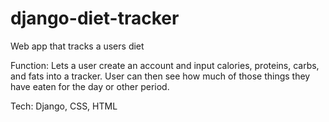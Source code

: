 # django-diet-tracker
Web app that tracks a users diet

Function: Lets a user create an account and input calories, proteins, carbs, and fats into a tracker. User can then see how much of those things they have eaten for the day or other period.

Tech: Django, CSS, HTML
